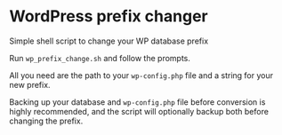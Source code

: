 WordPress prefix changer
========================

Simple shell script to change your WP database prefix

Run `wp_prefix_change.sh` and follow the prompts.

All you need are the path to your `wp-config.php` file and a string for your new prefix.

Backing up your database and `wp-config.php` file before conversion is highly recommended, and the script will optionally backup both before changing the prefix.

